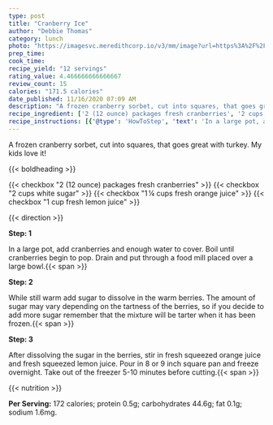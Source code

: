 ```yaml
---
type: post
title: "Cranberry Ice"
author: "Debbie Thomas"
category: lunch
photo: "https://imagesvc.meredithcorp.io/v3/mm/image?url=https%3A%2F%2Fimages.media-allrecipes.com%2Fuserphotos%2F1019998.jpg"
prep_time: 
cook_time: 
recipe_yield: "12 servings"
rating_value: 4.466666666666667
review_count: 15
calories: "171.5 calories"
date_published: 11/16/2020 07:09 AM
description: "A frozen cranberry sorbet, cut into squares, that goes great with turkey.  My kids love it!"
recipe_ingredient: ['2 (12 ounce) packages fresh cranberries', '2 cups white sugar', '1\u2009¼ cups fresh orange juice', '1 cup fresh lemon juice']
recipe_instructions: [{'@type': 'HowToStep', 'text': 'In a large pot, add cranberries and enough water to cover.  Boil until cranberries begin to pop.  Drain and put through a food mill placed over a large bowl.\n'}, {'@type': 'HowToStep', 'text': 'While still warm add sugar to dissolve in the warm berries.  The amount of sugar may vary depending on the tartness of the berries, so if you decide to add more sugar remember that the mixture will be tarter when it has been frozen.\n'}, {'@type': 'HowToStep', 'text': 'After dissolving the sugar in the berries, stir in fresh squeezed orange juice and fresh squeezed lemon juice.  Pour in 8 or 9 inch square pan and freeze overnight.  Take out of the freezer 5-10 minutes before cutting.\n'}]
---
```


A frozen cranberry sorbet, cut into squares, that goes great with turkey.  My kids love it! 

{{< boldheading >}}

{{< checkbox "2 (12 ounce) packages fresh cranberries" >}}
{{< checkbox "2 cups white sugar" >}}
{{< checkbox "1 ¼ cups fresh orange juice" >}}
{{< checkbox "1 cup fresh lemon juice" >}}


{{< direction >}}

**Step: 1**

In a large pot, add cranberries and enough water to cover.  Boil until cranberries begin to pop.  Drain and put through a food mill placed over a large bowl.{{< span >}}

**Step: 2**

While still warm add sugar to dissolve in the warm berries.  The amount of sugar may vary depending on the tartness of the berries, so if you decide to add more sugar remember that the mixture will be tarter when it has been frozen.{{< span >}}

**Step: 3**

After dissolving the sugar in the berries, stir in fresh squeezed orange juice and fresh squeezed lemon juice.  Pour in 8 or 9 inch square pan and freeze overnight.  Take out of the freezer 5-10 minutes before cutting.{{< span >}}

{{< nutrition >}}

**Per Serving:** 172 calories; protein 0.5g; carbohydrates 44.6g; fat 0.1g; sodium 1.6mg.